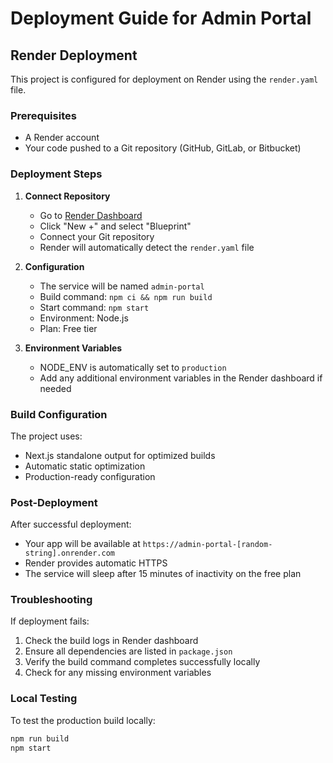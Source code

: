 # Deployment Guide for Admin Portal

## Render Deployment

This project is configured for deployment on Render using the `render.yaml` file.

### Prerequisites
- A Render account
- Your code pushed to a Git repository (GitHub, GitLab, or Bitbucket)

### Deployment Steps

1. **Connect Repository**
   - Go to [Render Dashboard](https://dashboard.render.com/)
   - Click "New +" and select "Blueprint"
   - Connect your Git repository
   - Render will automatically detect the `render.yaml` file

2. **Configuration**
   - The service will be named `admin-portal`
   - Build command: `npm ci && npm run build`
   - Start command: `npm start`
   - Environment: Node.js
   - Plan: Free tier

3. **Environment Variables**
   - NODE_ENV is automatically set to `production`
   - Add any additional environment variables in the Render dashboard if needed

### Build Configuration

The project uses:
- Next.js standalone output for optimized builds
- Automatic static optimization
- Production-ready configuration

### Post-Deployment

After successful deployment:
- Your app will be available at `https://admin-portal-[random-string].onrender.com`
- Render provides automatic HTTPS
- The service will sleep after 15 minutes of inactivity on the free plan

### Troubleshooting

If deployment fails:
1. Check the build logs in Render dashboard
2. Ensure all dependencies are listed in `package.json`
3. Verify the build command completes successfully locally
4. Check for any missing environment variables

### Local Testing

To test the production build locally:
```bash
npm run build
npm start
```
